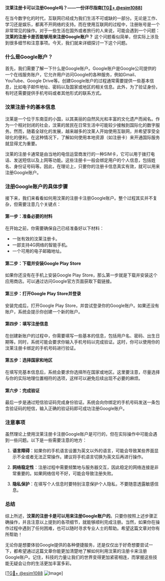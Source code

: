 **汶莱注册卡可以注册Google吗？——一份详尽指南[[TG💪+ @esim1088](https://t.me/s/esim1088)]**

在当今数字化的时代，互联网已经成为我们生活不可或缺的一部分。无论是工作、学习还是娱乐，都离不开网络的支持。而在使用互联网的过程中，注册账号是一个非常常见的操作。对于一些生活在国外或者旅行的人来说，可能会遇到一个问题：**汶莱的注册卡是否能够用来注册Google账户？** 这个问题看似简单，但实际上涉及到很多细节和注意事项。今天，我们就来详细探讨一下这个问题。

### 什么是Google账户？

首先，我们需要了解一下什么是Google账户。Google账户是Google公司提供的一个在线服务账户，它允许用户访问Google的各种服务，例如Gmail、YouTube、Google Drive等。创建Google账户的过程通常需要提供一些基本信息，比如电子邮件地址、密码以及国家或地区的相关信息。此外，为了验证身份，有时还需要提供手机号码或者其他形式的联系方式。

### 汶莱注册卡的基本信息

汶莱是一个位于东南亚的小国，以其美丽的自然风光和丰富的文化遗产而闻名。作为一个相对封闭的社会，汶莱的居民在日常生活中可能较少接触到国际化的数字服务。然而，随着全球化的发展，越来越多的汶莱人开始使用互联网，并希望享受全球化的便利。在这种情况下，了解如何使用本地资源（如注册卡）来开通国际服务就显得尤为重要。

汶莱的注册卡通常是由当地的电信运营商发行的一种SIM卡，它可以用于拨打电话、发送短信以及上网等功能。这些注册卡一般会绑定用户的个人信息，包括姓名、身份证号码等。因此，在理论上，只要你的注册卡信息真实有效，就可以用来注册Google账户。

### 注册Google账户的具体步骤

接下来，我们来看看如何用汶莱的注册卡注册Google账户。整个过程其实并不复杂，但需要注意几个关键点：

#### 第一步：准备必要的材料
在开始之前，你需要确保自己已经准备好以下材料：
- 一张有效的汶莱注册卡。
- 一部支持4G网络的智能手机。
- 一个可用的电子邮箱地址。

#### 第二步：下载并安装Google Play Store
如果你还没有在手机上安装Google Play Store，那么第一步就是下载并安装这个应用商店。可以通过访问Google官方页面获取下载链接。

#### 第三步：打开Google Play Store并登录
安装完成后，打开Google Play Store，并尝试登录你的Google账户。如果还没有账户，系统会提示你创建一个新的账户。

#### 第四步：填写注册信息
在创建新账户的过程中，你需要填写一些基本的信息，包括用户名、密码、出生日期等。同时，系统可能会要求你输入手机号码以完成验证。这时，你可以使用你的汶莱注册卡绑定的手机号码进行验证。

#### 第五步：选择国家和地区
在填写完基本信息后，系统会要求你选择所在国家或地区。这里要注意，尽量选择与你的实际地理位置相符的选项，这样可以避免后续出现不必要的麻烦。

#### 第六步：完成验证
最后一步是通过短信验证码完成身份验证。系统会向你绑定的手机号码发送一条包含验证码的短信，输入正确的验证码即可成功注册Google账户。

### 注意事项

虽然理论上使用汶莱注册卡注册Google账户是可行的，但在实际操作中可能会遇到一些问题。以下是一些需要注意的地方：

1. **语言障碍**：如果你的手机语言设置为英文以外的语言，可能会导致某些界面显示不全或者无法正常操作。建议将手机语言切换为英文后再进行操作。

2. **网络稳定性**：注册过程中需要频繁地与服务器交互，因此稳定的网络连接是非常重要的。如果网络信号不好，可能会导致注册失败。

3. **隐私保护**：在填写个人信息时要特别注意保护个人隐私，不要随意透露敏感信息。

### 总结

综上所述，**汶莱的注册卡是可以用来注册Google账户的**。只要你按照上述步骤正确操作，并且注意以上提到的各项细节，就能够顺利完成注册。当然，如果你在操作过程中遇到了任何困难，也可以随时寻求专业人士的帮助。希望这篇文章对你有所帮助！

无论你是想要体验Google提供的各种便捷服务，还是仅仅出于好奇想要尝试一下，都希望通过这篇文章你能更加清楚地了解如何利用汶莱的注册卡来注册Google账户。记住，科技的力量让我们的世界变得更加紧密相连，而掌握这些技能无疑会让你的生活更加丰富多彩。

[[TG💪+ @esim1088](https://t.me/s/esim1088) ![Image](https://i.postimg.cc/4NQfJmqS/Snipaste-2025-05-13-00-14-12.png)]